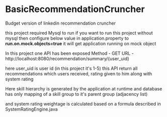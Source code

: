 # BasicRecommendationCruncher
Budget version of linkedin recommendation cruncher

this project required Mysql to run
if you want to run this project without mysql then 
configure below value in application.property to 
**run.on.mock.objects=true** 
it will get application running on mock object

In this project one API has been exposed
Method - GET
URL - http://localhost:8080/recommendation/summary/{user_uid}

here user_uid is user id (in this project it's 1-5)
this API return all recommendations which users received,
rating given to him along with system rating 

Here skill hierarchy is generated by the application at runtime
and database has only mapping of a skill group to it's parent group (adjacency list)

and system rating weightage is calculated based on a formula described in SystemRatingEngine.java
